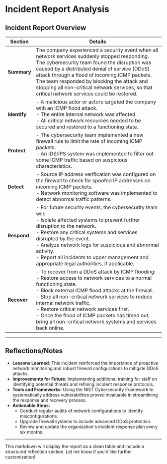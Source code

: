 # Incident Report Analysis

## Incident Report Overview

| Section      | Details                                                                                                                                                                |
|--------------|------------------------------------------------------------------------------------------------------------------------------------------------------------------------|
| **Summary**  | The company experienced a security event when all network services suddenly stopped responding. The cybersecurity team found the disruption was caused by a distributed denial of service (DDoS) attack through a flood of incoming ICMP packets. The team responded by blocking the attack and stopping all non-critical network services, so that critical network services could be restored. |
| **Identify** | - A malicious actor or actors targeted the company with an ICMP flood attack.  <br> - The entire internal network was affected.  <br> - All critical network resources needed to be secured and restored to a functioning state. |
| **Protect**  | - The cybersecurity team implemented a new firewall rule to limit the rate of incoming ICMP packets.  <br> - An IDS/IPS system was implemented to filter out some ICMP traffic based on suspicious characteristics. |
| **Detect**   | - Source IP address verification was configured on the firewall to check for spoofed IP addresses on incoming ICMP packets.  <br> - Network monitoring software was implemented to detect abnormal traffic patterns. |
| **Respond**  | - For future security events, the cybersecurity team will:  <br> - Isolate affected systems to prevent further disruption to the network.  <br> - Restore any critical systems and services disrupted by the event.  <br> - Analyze network logs for suspicious and abnormal activity.  <br> - Report all incidents to upper management and appropriate legal authorities, if applicable. |
| **Recover**  | - To recover from a DDoS attack by ICMP flooding:  <br> - Restore access to network services to a normal functioning state.  <br> - Block external ICMP flood attacks at the firewall.  <br> - Stop all non-critical network services to reduce internal network traffic.  <br> - Restore critical network services first.  <br> - Once the flood of ICMP packets has timed out, bring all non-critical network systems and services back online. |

---

## Reflections/Notes

- **Lessons Learned**: This incident reinforced the importance of proactive network monitoring and robust firewall configurations to mitigate DDoS attacks.  
- **Improvements for Future**: Implementing additional training for staff on identifying potential threats and refining incident response protocols.  
- **Tools and Frameworks**: Using the NIST Cybersecurity Framework to systematically address vulnerabilities proved invaluable in streamlining the response and recovery process.  
- **Actionable Steps**: 
  - Conduct regular audits of network configurations to identify misconfigurations.  
  - Upgrade firewall systems to include advanced DDoS protection.  
  - Review and update the organization's incident response plan every six months.  

---

This markdown will display the report as a clean table and include a structured reflection section. Let me know if you'd like further customization!
